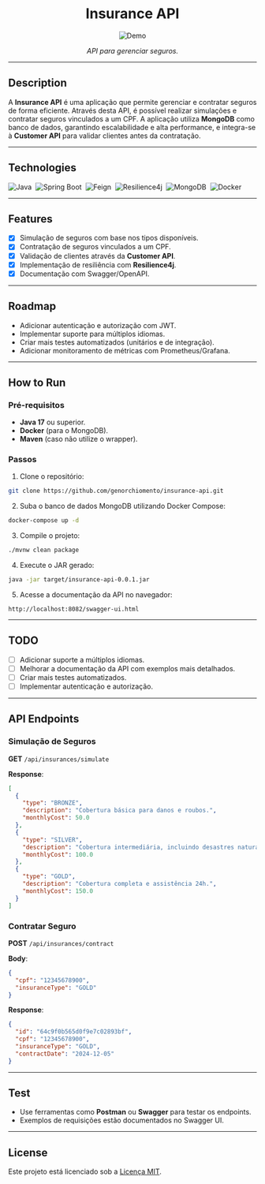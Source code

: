 
<h1 align="center">
  Insurance API
</h1>

<p align="center">
<img align="center" src="https://img.shields.io/static/v1?label=Type&message=Demo&color=8257E5&labelColor=000000" alt="Demo"/>
</p>

<p align="center">
  <i>API para gerenciar seguros.</i>
</p>

---

## Description

A **Insurance API** é uma aplicação que permite gerenciar e contratar seguros de forma eficiente. Através desta API, é possível realizar simulações e contratar seguros vinculados a um CPF. A aplicação utiliza **MongoDB** como banco de dados, garantindo escalabilidade e alta performance, e integra-se à **Customer API** para validar clientes antes da contratação.

---

## Technologies

![Java](https://img.shields.io/badge/java-%23ED8B00.svg?style=for-the-badge&logo=java&logoColor=white)&nbsp;
![Spring Boot](https://img.shields.io/badge/springboot-%236DB33F.svg?style=for-the-badge&logo=springboot&logoColor=white)&nbsp;
![Feign](https://img.shields.io/badge/feign-%2300A6D3.svg?style=for-the-badge&logoColor=white)&nbsp;
![Resilience4j](https://img.shields.io/badge/resilience4j-%234B8BBE.svg?style=for-the-badge&logoColor=white)&nbsp;
![MongoDB](https://img.shields.io/badge/mongodb-%2347A248.svg?style=for-the-badge&logo=mongodb&logoColor=white)&nbsp;
![Docker](https://img.shields.io/badge/docker-%230db7ed.svg?style=for-the-badge&logo=docker&logoColor=white)&nbsp;

---

## Features

- [x] Simulação de seguros com base nos tipos disponíveis.
- [x] Contratação de seguros vinculados a um CPF.
- [x] Validação de clientes através da **Customer API**.
- [x] Implementação de resiliência com **Resilience4j**.
- [x] Documentação com Swagger/OpenAPI.

---

## Roadmap

- Adicionar autenticação e autorização com JWT.
- Implementar suporte para múltiplos idiomas.
- Criar mais testes automatizados (unitários e de integração).
- Adicionar monitoramento de métricas com Prometheus/Grafana.

---

## How to Run

### Pré-requisitos

- **Java 17** ou superior.
- **Docker** (para o MongoDB).
- **Maven** (caso não utilize o wrapper).

### Passos

1. Clone o repositório:

```bash
git clone https://github.com/genorchiomento/insurance-api.git
```

2. Suba o banco de dados MongoDB utilizando Docker Compose:

```bash
docker-compose up -d
```

3. Compile o projeto:

```bash
./mvnw clean package
```

4. Execute o JAR gerado:

```bash
java -jar target/insurance-api-0.0.1.jar
```

5. Acesse a documentação da API no navegador:

```
http://localhost:8082/swagger-ui.html
```

---

## TODO

- [ ] Adicionar suporte a múltiplos idiomas.
- [ ] Melhorar a documentação da API com exemplos mais detalhados.
- [ ] Criar mais testes automatizados.
- [ ] Implementar autenticação e autorização.

---

## API Endpoints

### **Simulação de Seguros**

**GET** `/api/insurances/simulate`

**Response**:
```json
[
  {
    "type": "BRONZE",
    "description": "Cobertura básica para danos e roubos.",
    "monthlyCost": 50.0
  },
  {
    "type": "SILVER",
    "description": "Cobertura intermediária, incluindo desastres naturais.",
    "monthlyCost": 100.0
  },
  {
    "type": "GOLD",
    "description": "Cobertura completa e assistência 24h.",
    "monthlyCost": 150.0
  }
]
```

### **Contratar Seguro**

**POST** `/api/insurances/contract`

**Body**:
```json
{
  "cpf": "12345678900",
  "insuranceType": "GOLD"
}
```

**Response**:
```json
{
  "id": "64c9f0b565d0f9e7c02893bf",
  "cpf": "12345678900",
  "insuranceType": "GOLD",
  "contractDate": "2024-12-05"
}
```

---

## Test

- Use ferramentas como **Postman** ou **Swagger** para testar os endpoints.
- Exemplos de requisições estão documentados no Swagger UI.

---

## License

Este projeto está licenciado sob a [Licença MIT](LICENSE).

